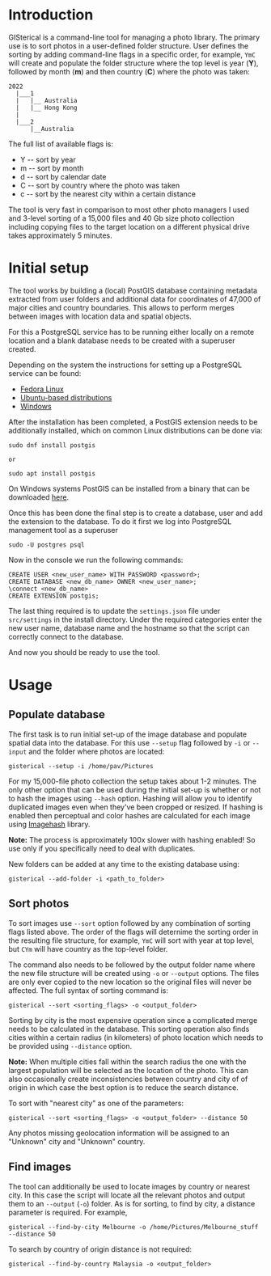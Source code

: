 # Introduction
GISterical is a command-line tool for managing a photo library. The primary use is to
sort photos in a user-defined folder structure. User defines the sorting by 
adding command-line flags in a specific order, for example, `YmC` will create 
and populate the folder structure where the top level is year (**Y**), followed by month
(**m**) and then country (**C**) where the photo was taken:
```
2022
  |___1
  |   |__ Australia
  |   |__ Hong Kong
  |
  |___2
      |__Australia
```

The full list of available flags is:
* Y -- sort by year
* m -- sort by month
* d -- sort by calendar date
* C -- sort by country where the photo was taken
* c -- sort by the nearest city within a certain distance

The tool is very fast in comparison to most other photo managers I used and 3-level
sorting of a 15,000 files and 40 Gb size photo collection including copying files to 
the target location on a different physical drive takes approximately 5 minutes.


# Initial setup 
The tool works by building a (local) PostGIS database containing metadata extracted 
from user folders and additional data for coordinates of 47,000 of major cities and 
country boundaries. This allows to perform merges between images with location data 
and spatial objects.

For this a PostgreSQL service has to be running either locally on a remote location and 
a blank database needs to be created with a superuser created.

Depending on the system the instructions for setting up a PostgreSQL service can be found:
* [Fedora Linux](https://docs.fedoraproject.org/en-US/quick-docs/postgresql/)
* [Ubuntu-based distributions](https://ubuntu.com/server/docs/databases-postgresql)
* [Windows](https://www.microfocus.com/documentation/idol/IDOL_12_0/MediaServer/Guides/html/English/Content/Getting_Started/Configure/_TRN_Set_up_PostgreSQL.htm)

After the installation has been completed, a PostGIS extension needs to be additionally 
installed, which on common Linux distributions can be done via:
```
sudo dnf install postgis

or

sudo apt install postgis
```
On Windows systems PostGIS can be installed from a binary that can be downloaded [here](https://postgis.net/windows_downloads/).

Once this has been done the final step is to create a database, user and add the 
extension to the database. To do it first we log into PostgreSQL management tool as a superuser
```
sudo -U postgres psql
```

Now in the console we run the following commands:

```
CREATE USER <new_user_name> WITH PASSWORD <password>;
CREATE DATABASE <new_db_name> OWNER <new_user_name>;
\connect <new_db_name>
CREATE EXTENSION postgis;
```

The last thing required is to update the `settings.json` file under `src/settings` in the install directory.
Under the required categories enter the new user name, database name and the hostname so that the 
script can correctly connect to the database.

And now you should be ready to use the tool.

# Usage

## Populate database
The first task is to run initial set-up of the image database and populate spatial data into the 
database. For this use `--setup` flag followed by `-i` or `--input` and the folder where photos 
are located:
```
gisterical --setup -i /home/pav/Pictures
```
For my 15,000-file photo collection the setup takes about 1-2 minutes. The only other option
that can be used during the initial set-up is whether or not to hash the images using `--hash` option. 
Hashing will allow you to identify duplicated images even when they've been cropped or resized. 
If hashing is enabled then perceptual and color hashes are calculated for each image using
[Imagehash](https://pypi.org/project/ImageHash/) library.

**Note:** The process is approximately 100x slower with hashing enabled! So use only if you 
specifically need to deal with duplicates.

New folders can be added at any time to the existing database using:
```
gisterical --add-folder -i <path_to_folder>
```

## Sort photos
To sort images use `--sort` option followed by any combination of sorting flags listed above.
The order of the flags will deternime the sorting order in the resulting file structure, 
for example, `YmC` will sort with year at top level, but `CYm` will have country as the top-level
folder.

The command also needs to be followed by the output folder name where the new file structure 
will be created using `-o` or `--output` options. The files are only ever copied to the new 
location so the original files will never be affected. The full syntax of sorting command is:
```
gisterical --sort <sorting_flags> -o <output_folder>
```

Sorting by city is the most expensive operation since a complicated merge needs to be calculated 
in the database. This sorting operation also finds cities within a certain radius (in kilometers) 
of photo location which needs to be provided using `--distance` option.

**Note:** When multiple cities fall within the search radius the one with the largest population
will be selected as the location of the photo. This can also occasionally create inconsistencies
between country and city of of origin in which case the best option is to reduce the search distance.

To sort with "nearest city" as one of the parameters:
```
gisterical --sort <sorting_flags> -o <output_folder> --distance 50
```

Any photos missing geolocation information will be assigned to an "Unknown" city and "Unknown"
country.

## Find images
The tool can additionally be used to locate images by country or nearest city. In this case
the script will locate all the relevant photos and output them to an `--output` (`-o`) folder.
As is for sorting, to find by city, a distance parameter is required.
For example,
```
gisterical --find-by-city Melbourne -o /home/Pictures/Melbourne_stuff --distance 50
```

To search by country of origin distance is not required:
```
gisterical --find-by-country Malaysia -o <output_folder>
```


